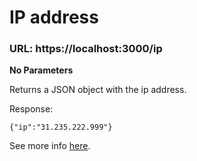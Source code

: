 # IP address

### **URL**:  https://localhost:3000/**ip**

**No Parameters**

Returns a JSON object with the ip address.

Response:

```
{"ip":"31.235.222.999"}
```
See more info [here](https://www.ipify.org/).
